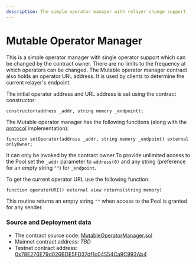 ```yaml
---
description: The simple operator manager with relayer change support
---
```


# Mutable Operator Manager

This is a simple operator manager with single operator support which can be changed by the contract owner. There are no limits to the frequency at which operators can be changed. The Mutable operator manager contract also holds an operator URL address. It is used by clients to determine the current relayer's endpoint.

The initial operator address and URL address is set using the contract constructor:

```solidity
constructor(address _addr, string memory _endpoint);
```

The Mutable operator manager has the following functions (along with the [protocol](./) implementation):

```solidity
function setOperator(address _addr, string memory _endpoint) external onlyOwner;
```

It can only be invoked by the contract owner.To provide unlimited access to the Pool  set the `_addr` parameter to `address(0)` and any string (preference for an empty string `""`) for `_endpoint`.

To get the current operator URL use the following function:

```solidity
function operatorURI() external view returns(string memory)
```

This routine returns an empty string `""` when access to the Pool is granted for any sender.

### Source and Deployment data

* The contract source code: [MutableOperatorManager.sol](https://github.com/zkBob/pool-evm-single-l1/blob/main/contracts/manager/MutableOperatorManager.sol)
* Mainnet contract address: _TBD_
* Testnet contract address: [0x78E276E79d026BDE5FD37df1c04554Ca9C993Ab4](https://kovan.etherscan.io/address/0x78E276E79d026BDE5FD37df1c04554Ca9C993Ab4)
